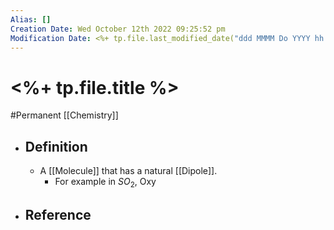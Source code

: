```yaml
---
Alias: []
Creation Date: Wed October 12th 2022 09:25:52 pm 
Modification Date: <%+ tp.file.last_modified_date("ddd MMMM Do YYYY hh:mm:ss a") %>
---
```

# <%+ tp.file.title %>
#Permanent [[Chemistry]]

- ## Definition
	- A [[Molecule]] that has a natural [[Dipole]].
		- For example in $SO_2$, Oxy
- ## Reference